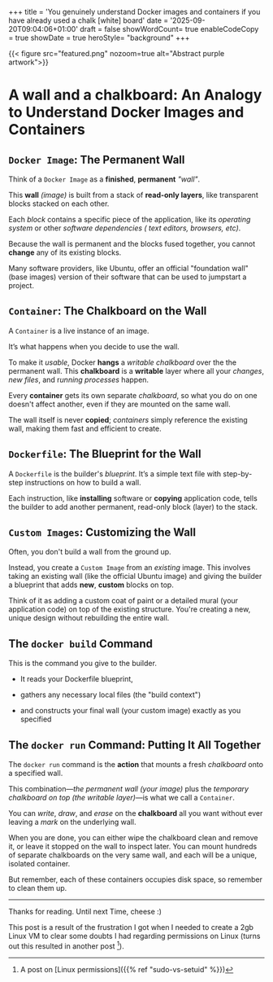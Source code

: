 +++
title = 'You genuinely understand Docker images and containers if you have already used a chalk [white] board'
date = '2025-09-20T09:04:06+01:00'
draft = false
showWordCount= true
enableCodeCopy = true
showDate = true
heroStyle= "background"
+++

{{< figure
src="featured.png"
nozoom=true
alt="Abstract purple artwork">}}

# A wall and a chalkboard: An Analogy to Understand Docker Images and Containers

## `Docker Image`: The Permanent Wall

Think of a `Docker Image` as a **finished**, **permanent** _"wall"_.

This **wall** _(image)_ is built from a stack of **read-only layers**, like transparent blocks stacked on each other.

Each _block_ contains a specific piece of the application, like its _operating system_ or other _software dependencies ( text editors, browsers, etc)_.

Because the wall is permanent and the blocks fused together, you cannot **change** any of its existing blocks.

Many software providers, like Ubuntu, offer an official "foundation wall" (base images) version of their software that can be used to jumpstart a project.

## `Container`: The Chalkboard on the Wall

A `Container` is a live instance of an image.

It’s what happens when you decide to use the wall.

To make it _usable_, Docker **hangs** a _writable_ _chalkboard_ over the the permanent wall. This **chalkboard** is a **writable** layer where all your _changes_, _new files_, and r*unning processes* happen.

Every **container** gets its own separate _chalkboard_, so what you do on one doesn't affect another, even if they are mounted on the same wall.

The wall itself is never **copied**; _containers_ simply reference the existing wall, making them fast and efficient to create.

## `Dockerfile`: The Blueprint for the Wall

A `Dockerfile` is the builder's _blueprint_. It’s a simple text file with step-by-step instructions on how to build a wall.

Each instruction, like **installing** software or **copying** application code, tells the builder to add another permanent, read-only block (layer) to the stack.

## `Custom Images`: Customizing the Wall

Often, you don't build a wall from the ground up.

Instead, you create a `Custom Image` from an _existing_ image. This involves taking an existing wall (like the official Ubuntu image) and giving the builder a blueprint that adds **new**, **custom** blocks on top.

Think of it as adding a custom coat of paint or a detailed mural (your application code) on top of the existing structure. You're creating a new, unique design without rebuilding the entire wall.

## The `docker build` Command

This is the command you give to the builder.

- It reads your Dockerfile blueprint,

- gathers any necessary local files (the "build context")

- and constructs your final wall (your custom image) exactly as you specified

## The `docker run` Command: Putting It All Together

The `docker run` command is the **action** that mounts a fresh _chalkboard_ onto a specified wall.

This combination—_the permanent wall (your image)_ plus the _temporary chalkboard on top (the writable layer)_—is what we call a `Container`.

You can _write_, _draw_, and _erase_ on the **chalkboard** all you want without ever leaving a _mark_ on the underlying wall.

When you are done, you can either wipe the chalkboard clean and remove it, or leave it stopped on the wall to inspect later. You can mount hundreds of separate chalkboards on the very same wall, and each will be a unique, isolated container.

But remember, each of these containers occupies disk space, so remember to clean them up.

---

Thanks for reading. Until next Time, cheese :)

This post is a result of the frustration I got when I needed to create a 2gb Linux VM to clear some doubts I had regarding permissions on Linux (turns out this resulted in another post [^1]).

[^1]: A post on [Linux permissions]({{% ref "sudo-vs-setuid" %}})
